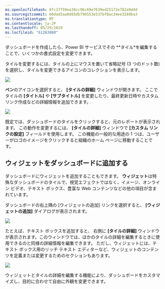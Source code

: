 ```yaml
---
ms.openlocfilehash: 8fc17759ea38cc96c69e7639ed25172e782a9d4d
ms.sourcegitcommit: 60dad5aa0d85db790553e537bf8ac34ee3289ba3
ms.translationtype: MT
ms.contentlocale: ja-JP
ms.lasthandoff: 05/29/2019
ms.locfileid: "61263800"
---
```

ダッシュボードを作成したら、Power BI サービスでその **タイル*を編集することで、いくつかの書式設定を変更できます。

タイルを変更するには、タイルの上にマウスを置いて省略記号 (3 つのドット数) を選択し、タイルを変更できるアイコンのコレクションを表示します。

![](media/4-4d-change-tile-details/4-4d_1.png)

**ペン**のアイコンを選択すると、 **[タイルの詳細]** ウィンドウが開きます。 ここでタイルの **[タイトル]** や **[サブタイトル]** を変更したり、最終更新日時やカスタム リンク作成などの詳細情報を追加できます。

![](media/4-4d-change-tile-details/4-4d_2.png)

既定では、ダッシュボードのタイルをクリックすると、元のレポートが表示されます。 この動作を変更するには、 **[タイルの詳細]** ウィンドウで **[カスタム リンクの設定]** フィールドを使用します。 この機能の一般的な用途の 1 つは、ユーザーがロゴのイメージをクリックすると組織のホーム ページに移動することです。

## <a name="add-widgets-to-your-dashboard"></a>ウィジェットをダッシュボードに追加する
ダッシュボードにウィジェットを追加することもできます。 **ウィジェット**は特殊なダッシュボードのタイルで、視覚エフェクトではなく、イメージ、オンライン ビデオ、テキスト ボックス、豊富な Web コンテンツなどの他の項目が含まれています。

ダッシュボードの右上隅の [ウィジェットの追加] リンクを選択すると、 **[ウィジェットの追加]** ダイアログが表示されます。

![](media/4-4d-change-tile-details/4-4d_3.png)

たとえば、テキスト ボックスを追加すると、 右側に **[タイルの詳細]** ウィンドウが表示されます。このウィンドウでは、ほかのタイルの詳細を編集するときに使用できるのと同様の詳細情報を編集できます。 ただし、ウィジェットには、テキスト ボックス用のリッチ テキスト エディターなど、ウィジェットのコンテンツを定義または変更するためのセクションもあります。

![](media/4-4d-change-tile-details/4-4d_4.png)

ウィジェットとタイルの詳細を編集する機能により、ダッシュボードをカスタマイズし、目的に合わせて自由に外観を変更できます。


